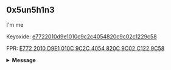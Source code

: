 ## 0x5un5h1n3

I'm me

Keyoxide: [e7722010d9e1010c9c2c4054820c9c02c1229c58](https://keyoxide.org/hkp/e7722010d9e1010c9c2c4054820c9c02c1229c58)

FPR: [E772 2010 D9E1 010C 9C2C 4054 820C 9C02 C122 9C58](/pgp.txt)

<details> <summary><b>Message</b></summary> Greetings, fellow human! Welcome to my quirky repository where software meets comedy. This code is known to cause uncontrollable laughter and excessive snorting. Proceed with caution and keep a tissue box nearby. Enjoy! </details>
